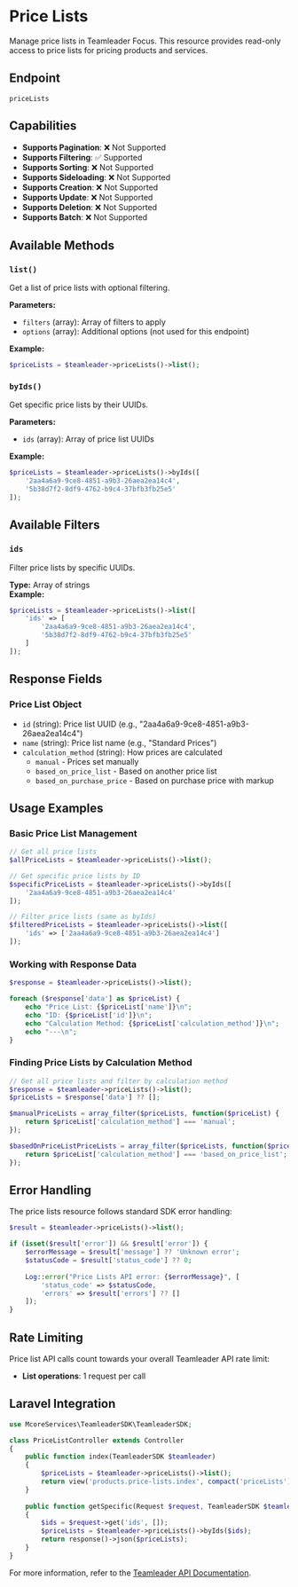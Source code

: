 # Price Lists

Manage price lists in Teamleader Focus. This resource provides read-only access to price lists for pricing products and services.

## Endpoint

`priceLists`

## Capabilities

- **Supports Pagination**: ❌ Not Supported
- **Supports Filtering**: ✅ Supported
- **Supports Sorting**: ❌ Not Supported
- **Supports Sideloading**: ❌ Not Supported
- **Supports Creation**: ❌ Not Supported
- **Supports Update**: ❌ Not Supported
- **Supports Deletion**: ❌ Not Supported
- **Supports Batch**: ❌ Not Supported

## Available Methods

### `list()`

Get a list of price lists with optional filtering.

**Parameters:**
- `filters` (array): Array of filters to apply
- `options` (array): Additional options (not used for this endpoint)

**Example:**
```php
$priceLists = $teamleader->priceLists()->list();
```

### `byIds()`

Get specific price lists by their UUIDs.

**Parameters:**
- `ids` (array): Array of price list UUIDs

**Example:**
```php
$priceLists = $teamleader->priceLists()->byIds([
    '2aa4a6a9-9ce8-4851-a9b3-26aea2ea14c4',
    '5b38d7f2-8df9-4762-b9c4-37bfb3fb25e5'
]);
```

## Available Filters

### `ids`
Filter price lists by specific UUIDs.

**Type:** Array of strings  
**Example:**
```php
$priceLists = $teamleader->priceLists()->list([
    'ids' => [
        '2aa4a6a9-9ce8-4851-a9b3-26aea2ea14c4',
        '5b38d7f2-8df9-4762-b9c4-37bfb3fb25e5'
    ]
]);
```

## Response Fields

### Price List Object

- `id` (string): Price list UUID (e.g., "2aa4a6a9-9ce8-4851-a9b3-26aea2ea14c4")
- `name` (string): Price list name (e.g., "Standard Prices")
- `calculation_method` (string): How prices are calculated
    - `manual` - Prices set manually
    - `based_on_price_list` - Based on another price list
    - `based_on_purchase_price` - Based on purchase price with markup

## Usage Examples

### Basic Price List Management

```php
// Get all price lists
$allPriceLists = $teamleader->priceLists()->list();

// Get specific price lists by ID
$specificPriceLists = $teamleader->priceLists()->byIds([
    '2aa4a6a9-9ce8-4851-a9b3-26aea2ea14c4'
]);

// Filter price lists (same as byIds)
$filteredPriceLists = $teamleader->priceLists()->list([
    'ids' => ['2aa4a6a9-9ce8-4851-a9b3-26aea2ea14c4']
]);
```

### Working with Response Data

```php
$response = $teamleader->priceLists()->list();

foreach ($response['data'] as $priceList) {
    echo "Price List: {$priceList['name']}\n";
    echo "ID: {$priceList['id']}\n";
    echo "Calculation Method: {$priceList['calculation_method']}\n";
    echo "---\n";
}
```

### Finding Price Lists by Calculation Method

```php
// Get all price lists and filter by calculation method
$response = $teamleader->priceLists()->list();
$priceLists = $response['data'] ?? [];

$manualPriceLists = array_filter($priceLists, function($priceList) {
    return $priceList['calculation_method'] === 'manual';
});

$basedOnPriceListPriceLists = array_filter($priceLists, function($priceList) {
    return $priceList['calculation_method'] === 'based_on_price_list';
});
```

## Error Handling

The price lists resource follows standard SDK error handling:

```php
$result = $teamleader->priceLists()->list();

if (isset($result['error']) && $result['error']) {
    $errorMessage = $result['message'] ?? 'Unknown error';
    $statusCode = $result['status_code'] ?? 0;
    
    Log::error("Price Lists API error: {$errorMessage}", [
        'status_code' => $statusCode,
        'errors' => $result['errors'] ?? []
    ]);
}
```

## Rate Limiting

Price list API calls count towards your overall Teamleader API rate limit:

- **List operations**: 1 request per call

## Laravel Integration

```php
use McoreServices\TeamleaderSDK\TeamleaderSDK;

class PriceListController extends Controller
{
    public function index(TeamleaderSDK $teamleader)
    {
        $priceLists = $teamleader->priceLists()->list();
        return view('products.price-lists.index', compact('priceLists'));
    }
    
    public function getSpecific(Request $request, TeamleaderSDK $teamleader)
    {
        $ids = $request->get('ids', []);
        $priceLists = $teamleader->priceLists()->byIds($ids);
        return response()->json($priceLists);
    }
}
```

For more information, refer to the [Teamleader API Documentation](https://developer.focus.teamleader.eu/).
